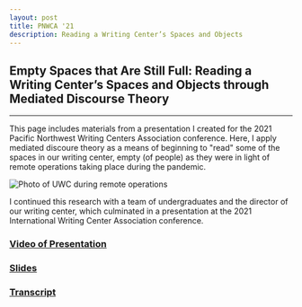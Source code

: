 ```yaml
---
layout: post
title: PNWCA '21
description: Reading a Writing Center’s Spaces and Objects
---
```

## Empty Spaces that Are Still Full: Reading a Writing Center’s Spaces and Objects through Mediated Discourse Theory

---

This page includes materials from a presentation I created for the 2021 Pacific Northwest Writing Centers Association conference. Here, I apply mediated discoure theory as a means of beginning to "read" some of the spaces in our writing center, empty (of people) as they were in light of remote operations taking place during the pandemic. 

 ![Photo of UWC during remote operations](/ENG6800Website/assets/images/PandemicUWC.jpeg "UWC photo")

I continued this research with a team of undergraduates and the director of our writing center, which culminated in a presentation at the 2021 International Writing Center Association conference.  

### [Video of Presentation](https://youtu.be/F01h92tuSgA)
### [Slides](https://docs.google.com/presentation/d/1gDWsoFkR9xz7xTa_gAfIaoPRrj3Bkm8dtrlYrWGJIQQ/edit?usp=sharing)
### [Transcript](https://docs.google.com/document/d/1P_1-YjI-AQDKn5lU6F9iP3u5uXwErxrTU3TQnNQkAi4/edit?usp=sharing)